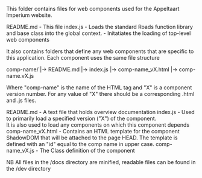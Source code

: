 This folder contains files for web components used for the Appeltaart Imperium website.

README.md   -   This file
index.js    -   Loads the standard Roads function library and base class into the global context.
            -   Initatiates the loading of top-level web components

It also contains folders that define any web components that are specific to this application.
Each component uses the same file structure

comp-name/
    |-> README.md
    |-> index.js
    |-> comp-name_vX.html
    |-> comp-name.vX.js

Where "comp-name" is the name of the HTML tag and "X" is a component version number.
For any value of "X" there should be a corresponding .html and .js files.

README.md           -   A text file that holds overview documentation
index.js            -   Used to primarily load a specified version ("X") of the component.  
                        It is also used to load any components on which this component depends
comp-name_vX.html   -   Contains an HTML template for the component ShadowDOM that will be attached to the 
                        page HEAD.
                        The template is defined with an "id" equal to the comp name in upper case. 
comp-name_vX.js     -   The Class definition of the component

NB All files in the /docs directory are minified, readable files can be found in the /dev directory